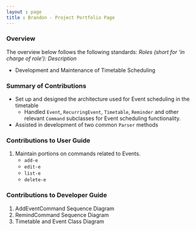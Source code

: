 ```yaml
---
layout : page
title : Brandon - Project Portfolio Page
---
```



### Overview
The overview below follows the following standards: 
*Roles (short for ‘in charge of role’): Description*

- Development and Maintenance of Timetable Scheduling

### Summary of Contributions
- Set up and designed the architecture used for Event scheduling in the timetable
    - Handled `Event`, `RecurringEvent`, `Timetable`, `Reminder` and other relevant `Command` subclasses for Event scheduling functionality.
- Assisted in development of two common `Parser` methods


### Contributions to User Guide
1. Maintain portions on commands related to Events.
    - `add-e`
    - `edit-e`
    - `list-e`
    - `delete-e`

### Contributions to Developer Guide
1. AddEventCommand Sequence Diagram
2. RemindCommand Sequence Diagram
3. Timetable and Event Class Diagram